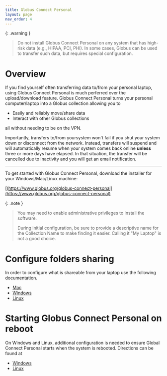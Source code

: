 ```yaml
---
title: Globus Connect Personal
layout: page
nav_order: 4
---
```


{: .warning }
> Do not install Globus Connect Personal on any system that has high-risk data (e.g., HIPAA, PCI, PHI).
> In some cases, Globus can be used to transfer such data, but requires special configuration.

# Overview
If you find yourself often transferring data to/from your personal laptop, using
Globus Connect Personal is much perferred over the upload/download feature.  Globus 
Connect Personal turns your personal computer/laptop into a Globus collection allowing you to

- Easily and reliably move/share data
- Interact with other Globus collections

all without needing to be on the VPN.  

Importantly, transfers to/from yoursystem won't fail if you shut your system down or disconnect from the network.
Instead, transfers will suspend and will automatically resume when your system comes
back online **unless** three or more days have elapsed.  In that situation,
the transfer will be cancelled due to inactivity and you will get an email
notification.

* * *

To get started with Globus Connect Personal, download the installer for your Windows/Mac/Linux machine: 

[(https://www.globus.org/globus-connect-personal](https://www.globus.org/globus-connect-personal)

{: .note }
> You may need to enable administrative privileges to install the software.
>
> During initial configuration, be sure to provide a descriptive name for the Collection Name to make finding it easier.  Calling it "My Laptop"
is not a good choice.

# Configure folders sharing
In order to configure what is shareable from your laptop use the following documentation.

- [Mac](https://docs.globus.org/globus-connect-personal/install/mac/#configuration)
- [Windows](https://docs.globus.org/globus-connect-personal/install/windows/#configuration)
- [Linux](https://docs.globus.org/globus-connect-personal/install/linux/#config-paths)

# Starting Globus Connect Personal on reboot
On Windows and Linux, additional configuration is needed to ensure
Global Connect Personal starts when the system is rebooted.  Directions can be found at

- [Windows](https://docs.globus.org/globus-connect-personal/install/windows/#starting_globus_connect_personal_automatically_on_reboot)
- [Linux](https://docs.globus.org/globus-connect-personal/install/linux/#running_globus_connect_personal_as_a_systemd_user_unit)